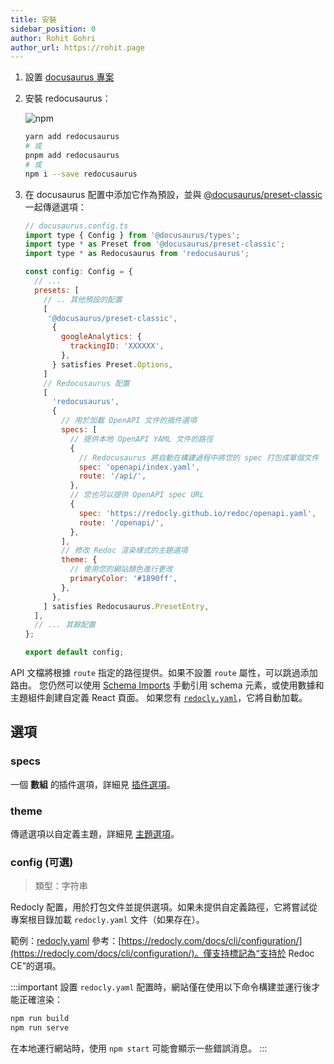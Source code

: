 ```yaml
---
title: 安裝
sidebar_position: 0
author: Rohit Gohri
author_url: https://rohit.page
---
```


1. 設置 [docusaurus 專案](https://docusaurus.io/docs/installation)

1. 安裝 redocusaurus：

   ![npm](https://img.shields.io/npm/v/redocusaurus?style=flat-square)

   ```sh
   yarn add redocusaurus
   # 或
   pnpm add redocusaurus
   # 或
   npm i --save redocusaurus
   ```

1. 在 docusaurus 配置中添加它作為預設，並與 [@docusaurus/preset-classic](https://docusaurus.io/docs/using-plugins#docusauruspreset-classic) 一起傳遞選項：

   ```js
   // docusaurus.config.ts
   import type { Config } from '@docusaurus/types';
   import type * as Preset from '@docusaurus/preset-classic';
   import type * as Redocusaurus from 'redocusaurus';

   const config: Config = {
     // ...
     presets: [
       // .. 其他預設的配置
       [
        '@docusaurus/preset-classic',
         {
           googleAnalytics: {
             trackingID: 'XXXXXX',
           },
         } satisfies Preset.Options,
       ]
       // Redocusaurus 配置
       [
         'redocusaurus',
         {
           // 用於加載 OpenAPI 文件的插件選項
           specs: [
             // 提供本地 OpenAPI YAML 文件的路徑
             {
               // Redocusaurus 將自動在構建過程中將您的 spec 打包成單個文件
               spec: 'openapi/index.yaml',
               route: '/api/',
             },
             // 您也可以提供 OpenAPI spec URL
             {
               spec: 'https://redocly.github.io/redoc/openapi.yaml',
               route: '/openapi/',
             },
           ],
           // 修改 Redoc 渲染樣式的主題選項
           theme: {
             // 使用您的網站顏色進行更改
             primaryColor: '#1890ff',
           },
         },
       ] satisfies Redocusaurus.PresetEntry,
     ],
     // ... 其餘配置
   };

   export default config;
   ```

API 文檔將根據 `route` 指定的路徑提供。如果不設置 `route` 屬性，可以跳過添加路由。
您仍然可以使用 [Schema Imports](/docs/guides/schema-imports) 手動引用 schema 元素，或使用數據和主題組件創建自定義 React 頁面。
如果您有 [`redocly.yaml`](https://redocly.com/docs/cli/configuration/)，它將自動加載。

## 選項

### specs

一個 **數組** 的插件選項，詳細見 [插件選項](./plugin-options.md)。

### theme

傳遞選項以自定義主題，詳細見 [主題選項](./theme-options.md)。

### config (可選)

> 類型：字符串

Redocly 配置，用於打包文件並提供選項。如果未提供自定義路徑，它將嘗試從專案根目錄加載 `redocly.yaml` 文件（如果存在）。

範例：[redocly.yaml](https://github.com/rohit-gohri/redocusaurus/blob/main/website/redocly.yaml)
參考：[https://redocly.com/docs/cli/configuration/](https://redocly.com/docs/cli/configuration/)。僅支持標記為“支持於 Redoc CE”的選項。

:::important
設置 `redocly.yaml` 配置時，網站僅在使用以下命令構建並運行後才能正確渲染：

```bash
npm run build
npm run serve
```

在本地運行網站時，使用 `npm start` 可能會顯示一些錯誤消息。
:::
